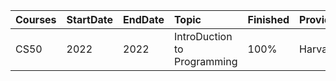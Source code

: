 | Courses | StartDate | EndDate | Topic                       | Finished | Provider | Platform |     |
| :------ | :-------- | :------ | :-------------------------- | :------- | :------- | :------- | :-- |
| CS50    | 2022      | 2022    | IntroDuction to Programming | 100%     | Harvard  | YouTube  |     |
